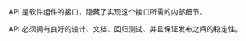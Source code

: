 <!--
 * @Author: your name
 * @Date: 2021-08-22 00:01:17
 * @LastEditTime: 2021-08-22 00:47:57
 * @LastEditors: Windows10
 * @Description: In User Settings Edit
-->


API 是软件组件的接口，隐藏了实现这个接口所需的内部细节。

API 必须拥有良好的设计、文档、回归测试、并且保证发布之间的稳定性。
